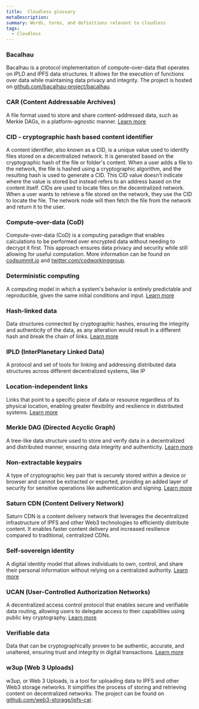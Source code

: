 ```yaml
---
title:  Cloudless glossary
metaDescription: 
summary: Words, terms, and definitions relevant to cloudless
tags:
  - Cloudless
---
```



### Bacalhau
Bacalhau is a protocol implementation of compute-over-data that operates on IPLD and IPFS data structures. It allows for the execution of functions over data while maintaining data privacy and integrity. The project is hosted on [github.com/bacalhau-project/bacalhau](https://github.com/bacalhau-project/bacalhau).

### CAR (Content Addressable Archives)
A file format used to store and share content-addressed data, such as Merkle DAGs, in a platform-agnostic manner. [Learn more](https://ipld.io/specs/transport/car/carv1/)

### CID - cryptographic hash based content identifier
A content identifier, also known as a CID, is a unique value used to identify files stored on a decentralized network. It is generated based on the cryptographic hash of the file or folder's content. When a user adds a file to the network, the file is hashed using a cryptographic algorithm, and the resulting hash is used to generate a CID. This CID value doesn’t indicate where the value is stored but instead refers to an address based on the content itself. CIDs are used to locate files on the decentralized network. When a user wants to retrieve a file stored on the network, they use the CID to locate the file. The network node will then fetch the file from the network and return it to the user.

### Compute-over-data (CoD)
Compute-over-data (CoD) is a computing paradigm that enables calculations to be performed over encrypted data without needing to decrypt it first. This approach ensures data privacy and security while still allowing for useful computation. More information can be found on [codsummit.io](https://www.codsummit.io/) and [twitter.com/codworkinggroup](https://twitter.com/codworkinggroup).

### Deterministic computing
A computing model in which a system's behavior is entirely predictable and reproducible, given the same initial conditions and input. [Learn more](https://en.wikipedia.org/wiki/Deterministic_system)

### Hash-linked data
Data structures connected by cryptographic hashes, ensuring the integrity and authenticity of the data, as any alteration would result in a different hash and break the chain of links. [Learn more](https://en.wikipedia.org/wiki/Hash_graph)


### IPLD (InterPlanetary Linked Data) 
A protocol and set of tools for linking and addressing distributed data structures across different decentralized systems, like IP

### Location-independent links
Links that point to a specific piece of data or resource regardless of its physical location, enabling greater flexibility and resilience in distributed systems. [Learn more](https://en.wikipedia.org/wiki/Content-addressable_storage)

### Merkle DAG (Directed Acyclic Graph)
A tree-like data structure used to store and verify data in a decentralized and distributed manner, ensuring data integrity and authenticity. [Learn more](https://docs.ipfs.tech/concepts/merkle-dag/)

### Non-extractable keypairs
A type of cryptographic key pair that is securely stored within a device or browser and cannot be extracted or exported, providing an added layer of security for sensitive operations like authentication and signing. [Learn more](https://www.w3.org/TR/webauthn/)

### Saturn CDN (Content Delivery Network)
Saturn CDN is a content delivery network that leverages the decentralized infrastructure of IPFS and other Web3 technologies to efficiently distribute content. It enables faster content delivery and increased resilience compared to traditional, centralized CDNs.

### Self-sovereign identity 
A digital identity model that allows individuals to own, control, and share their personal information without relying on a centralized authority. [Learn more](https://www.lawinsider.com/dictionary/verifiable-data)

### UCAN (User-Controlled Authorization Networks)
A decentralized access control protocol that enables secure and verifiable data routing, allowing users to delegate access to their capabilities using public key cryptography. [Learn more](https://learn.mattr.global/docs/concepts/verifiable-data/)

### Verifiable data
Data that can be cryptographically proven to be authentic, accurate, and unaltered, ensuring trust and integrity in digital transactions. [Learn more](https://www.w3.org/TR/vc-data-model/)

### w3up (Web 3 Uploads)
w3up, or Web 3 Uploads, is a tool for uploading data to IPFS and other Web3 storage networks. It simplifies the process of storing and retrieving content on decentralized networks. The project can be found on [github.com/web3-storage/ipfs-car](https://github.com/web3-storage/ipfs-car).






